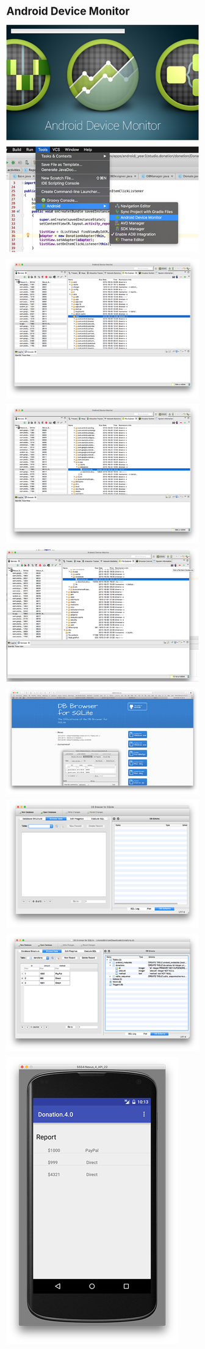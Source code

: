 # Android Device Monitor

![](../img/lab5s901.png)

![](../img/lab5s902.png)

![](../img/lab5s903.png)

![](../img/lab5s904.png)

![](../img/lab5s905.png)

![](../img/lab5s906.png)

![](../img/lab5s907.png)

![](../img/lab5s908.png)

![](../img/lab5s909.png)


